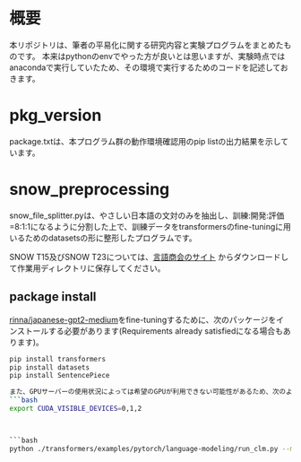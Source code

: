 # 概要
本リポジトリは、筆者の平易化に関する研究内容と実験プログラムをまとめたものです。
本来はpythonのenvでやった方が良いとは思いますが、実験時点ではanacondaで実行していたため、その環境で実行するためのコードを記述しておきます。


# pkg_version
package.txtは、本プログラム群の動作環境確認用のpip listの出力結果を示しています。


# snow_preprocessing
snow_file_splitter.pyは、やさしい日本語の文対のみを抽出し、訓練:開発:評価=8:1:1になるように分割した上で、訓練データをtransformersのfine-tuningに用いるためのdatasetsの形に整形したプログラムです。

SNOW T15及びSNOW T23については、[言語商会のサイト](https://www.jnlp.org/GengoHouse/snow/t15]) からダウンロードして作業用ディレクトリに保存してください。

## package install
[rinna/japanese-gpt2-medium](https://huggingface.co/rinna/japanese-gpt2-medium)をfine-tuningするために、次のパッケージをインストールする必要があります(Requirements already satisfiedになる場合もあります)。
```bash
pip install transformers
pip install datasets
pip install SentencePiece

また、GPUサーバーの使用状況によっては希望のGPUが利用できない可能性があるため、次のようなコードで適宜使用するGPUの番号を指定してみてください。
```bash
export CUDA_VISIBLE_DEVICES=0,1,2



```bash
python ./transformers/examples/pytorch/language-modeling/run_clm.py --model_name_or_path=rinna/japanese-gpt2-medium  --train_file=snow_datasets/dataset.txt      --validation_file=snow_datasets/dataset.txt      --do_train  --do_eval --num_train_epochs=10  --save_steps=10000 --per_device_eval_batch_size=1  --output_dir=output/  --use_fast_tokenizer=False --per_device_train_batch_size=1
